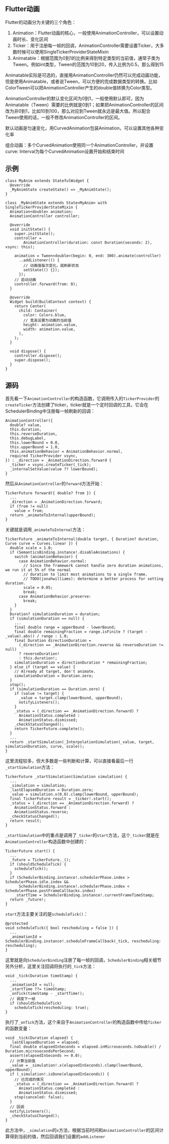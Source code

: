 ## Flutter动画
Flutter的动画分为关键的三个角色：
1. Animation：Flutter动画的核心，一般使用AnimationController，可以设置动画时长、变化区间
2. Ticker：用于注册每一帧的回调，AnimationController需要设置Ticker，大多数时候可以使用SingleTickerProviderStateMixin
3. Animatable：根据范围为0到1的比例来得到特定类型的当前值，通常子类为Tween。例如int类型，Tween的范围为10到20，传入比例为0.5，那么得到15

Animatable实际是可选的，直接用AnimationController仍然可以完成动画功能，但是使用Animatable，或者说Tween，可以方便的完成数据类型的转换。比如ColorTween可以把AnimationController产生的double值转换为Color类型。

AnimationController的默认变化区间为0到1，一般使用默认即可，因为Animatable（Tween）需要的比例就是0到1；如果把AnimationController的区间改为非0到1，比如10到100，那么对应到Tween就永远是最大值。所以配合Tween使用的话，一般不修改AnimationController的区间。

默认动画是匀速变化，用CurvedAnimation包装Animation，可以设置其他各种变化率

组合动画：多个CurvedAnimation使用同一个AnimationController，并设置curve: Interval为每个CurvedAnimation设置开始和结束时间

## 示例
```
class MyAnim extends StatefulWidget {
  @override
  _MyAnimState createState() => _MyAnimState();
}

class _MyAnimState extends State<MyAnim> with SingleTickerProviderStateMixin {
  Animation<double> animation;
  AnimationController controller;

  @override
  void initState() {
    super.initState();
    controller =
        AnimationController(duration: const Duration(seconds: 2), vsync: this);

    animation = Tween<double>(begin: 0, end: 300).animate(controller)
      ..addListener(() {
        // 动画值每次变化，就刷新状态
        setState(() {});
      });
    // 启动动画
    controller.forward(from: 0);
  }

  @override
  Widget build(BuildContext context) {
    return Center(
      child: Container(
        color: Colors.blue,
        // 宽高设置为动画的当前值
        height: animation.value,
        width: animation.value,
      ),
    );
  }

  void dispose() {
    controller.dispose();
    super.dispose();
  }
}
```

## 源码
首先看一下`AnimationController`的构造函数，它调用传入的`TickerProvider`的`createTicker`方法创建了ticker，ticker就是一个定时回调的工具，它会在SchedulerBinding中注册每一帧刷新的回调：
```
AnimationController({
  double? value,
  this.duration,
  this.reverseDuration,
  this.debugLabel,
  this.lowerBound = 0.0,
  this.upperBound = 1.0,
  this.animationBehavior = AnimationBehavior.normal,
  required TickerProvider vsync,
}) : _direction = _AnimationDirection.forward {
  _ticker = vsync.createTicker(_tick);
  _internalSetValue(value ?? lowerBound);
}
```
然后从`AnimationController`的`forward`方法开始：
```
TickerFuture forward({ double? from }) {
  ...
  _direction = _AnimationDirection.forward;
  if (from != null)
    value = from;
  return _animateToInternal(upperBound);
}
```
关键就是调用`_animateToInternal`方法：
```
TickerFuture _animateToInternal(double target, { Duration? duration, Curve curve = Curves.linear }) {
  double scale = 1.0;
  if (SemanticsBinding.instance!.disableAnimations) {
    switch (animationBehavior) {
      case AnimationBehavior.normal:
        // Since the framework cannot handle zero duration animations, we run it at 5% of the normal
        // duration to limit most animations to a single frame.
        // TODO(jonahwilliams): determine a better process for setting duration.
        scale = 0.05;
        break;
      case AnimationBehavior.preserve:
        break;
    }
  }
  Duration? simulationDuration = duration;
  if (simulationDuration == null) {
    ...
    final double range = upperBound - lowerBound;
    final double remainingFraction = range.isFinite ? (target - _value).abs() / range : 1.0;
    final Duration directionDuration =
      (_direction == _AnimationDirection.reverse && reverseDuration != null)
      ? reverseDuration!
      : this.duration!;
    simulationDuration = directionDuration * remainingFraction;
  } else if (target == value) {
    // Already at target, don't animate.
    simulationDuration = Duration.zero;
  }
  stop();
  if (simulationDuration == Duration.zero) {
    if (value != target) {
      _value = target.clamp(lowerBound, upperBound);
      notifyListeners();
    }
    _status = (_direction == _AnimationDirection.forward) ?
      AnimationStatus.completed :
      AnimationStatus.dismissed;
    _checkStatusChanged();
    return TickerFuture.complete();
  }
  ...
  return _startSimulation(_InterpolationSimulation(_value, target, simulationDuration, curve, scale));
}
```
这里流程较多，但大多数是一些判断和计算，可以直接看最后一行`_startSimulation`方法：
```
TickerFuture _startSimulation(Simulation simulation) {
  ...
  _simulation = simulation;
  _lastElapsedDuration = Duration.zero;
  _value = simulation.x(0.0).clamp(lowerBound, upperBound);
  final TickerFuture result = _ticker!.start();
  _status = (_direction == _AnimationDirection.forward) ?
    AnimationStatus.forward :
    AnimationStatus.reverse;
  _checkStatusChanged();
  return result;
}
```
`_startSimulation`中的重点是调用了`_ticker`的`start`方法，这个`_ticker`就是在`AnimationController`构造函数中创建的：
```
TickerFuture start() {
  ...
  _future = TickerFuture._();
  if (shouldScheduleTick) {
    scheduleTick();
  }
  if (SchedulerBinding.instance!.schedulerPhase.index > SchedulerPhase.idle.index &&
      SchedulerBinding.instance!.schedulerPhase.index < SchedulerPhase.postFrameCallbacks.index)
    _startTime = SchedulerBinding.instance!.currentFrameTimeStamp;
  return _future!;
}
```
`start`方法主要关注的是`scheduleTick()`：
```
@protected
void scheduleTick({ bool rescheduling = false }) {
  ...
  _animationId = SchedulerBinding.instance!.scheduleFrameCallback(_tick, rescheduling: rescheduling);
}
```
这里就是向`SchedulerBinding`注册了每一帧的回调，`SchedulerBinding`相关细节另外分析，这里关注回调将执行的`_tick`方法：
```
void _tick(Duration timeStamp) {
  ...
  _animationId = null;
  _startTime ??= timeStamp;
  _onTick(timeStamp - _startTime!);
  // 调度下一帧
  if (shouldScheduleTick)
    scheduleTick(rescheduling: true);
}
```
执行了`_onTick`方法，这个来自于`AnimationController`的构造函数中传给`Ticker`的函数变量：
```
void _tick(Duration elapsed) {
  _lastElapsedDuration = elapsed;
  final double elapsedInSeconds = elapsed.inMicroseconds.toDouble() / Duration.microsecondsPerSecond;
  assert(elapsedInSeconds >= 0.0);
  // 计算当前值
  _value = _simulation!.x(elapsedInSeconds).clamp(lowerBound, upperBound);
  if (_simulation!.isDone(elapsedInSeconds)) {
    // 已完成的情况
    _status = (_direction == _AnimationDirection.forward) ?
      AnimationStatus.completed :
      AnimationStatus.dismissed;
    stop(canceled: false);
  }
  // 回调
  notifyListeners();
  _checkStatusChanged();
}
```
此方法中，`_simulation`的`x`方法，根据当前时间和`AnimationController`的区间计算得到当前的值，然后回调我们设置的`addListener`